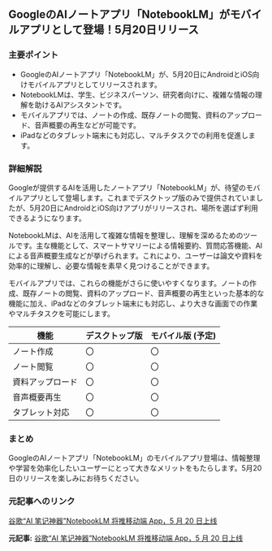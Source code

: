 ## GoogleのAIノートアプリ「NotebookLM」がモバイルアプリとして登場！5月20日リリース

### 主要ポイント

* GoogleのAIノートアプリ「NotebookLM」が、5月20日にAndroidとiOS向けモバイルアプリとしてリリースされます。
* NotebookLMは、学生、ビジネスパーソン、研究者向けに、複雑な情報の理解を助けるAIアシスタントです。
* モバイルアプリでは、ノートの作成、既存ノートの閲覧、資料のアップロード、音声概要の再生などが可能です。
* iPadなどのタブレット端末にも対応し、マルチタスクでの利用を促進します。

### 詳細解説

Googleが提供するAIを活用したノートアプリ「NotebookLM」が、待望のモバイルアプリとして登場します。これまでデスクトップ版のみで提供されていましたが、5月20日にAndroidとiOS向けアプリがリリースされ、場所を選ばず利用できるようになります。

NotebookLMは、AIを活用して複雑な情報を整理し、理解を深めるためのツールです。主な機能として、スマートサマリーによる情報要約、質問応答機能、AIによる音声概要生成などが挙げられます。これにより、ユーザーは論文や資料を効率的に理解し、必要な情報を素早く見つけることができます。

モバイルアプリでは、これらの機能がさらに使いやすくなります。ノートの作成、既存ノートの閲覧、資料のアップロード、音声概要の再生といった基本的な機能に加え、iPadなどのタブレット端末にも対応し、より大きな画面での作業やマルチタスクを可能にします。

| 機能 | デスクトップ版 | モバイル版 (予定) |
| -------------- | ------------- | ---------------- |
| ノート作成 | 〇 | 〇 |
| ノート閲覧 | 〇 | 〇 |
| 資料アップロード | 〇 | 〇 |
| 音声概要再生 | 〇 | 〇 |
| タブレット対応 | 〇 | 〇 |

### まとめ

GoogleのAIノートアプリ「NotebookLM」のモバイルアプリ登場は、情報整理や学習を効率化したいユーザーにとって大きなメリットをもたらします。5月20日のリリースを楽しみにお待ちください。

### 元記事へのリンク

[谷歌“AI 笔记神器”NotebookLM 将推移动端 App，5 月 20 日上线](https://finance.sina.com.cn/tech/internet/2024-05-03/doc-inafzxkw2768846.shtml)


**元記事:** [谷歌“AI 笔记神器”NotebookLM 将推移动端 App，5 月 20 日上线](https://finance.sina.com.cn/roll/2025-05-03/doc-inevhxxs3521091.shtml)